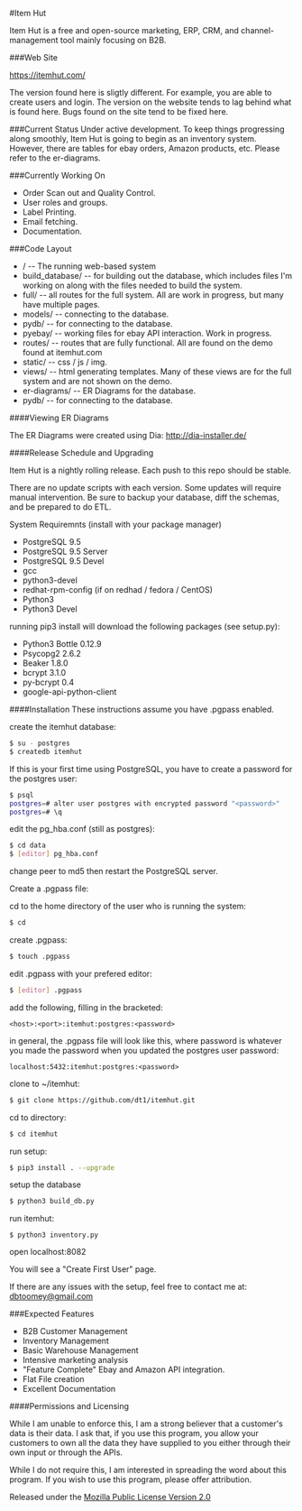 #Item Hut

Item Hut is a free and open-source marketing, ERP, CRM, and channel-management tool mainly focusing on B2B.

###Web Site

https://itemhut.com/

The version found here is sligtly different. For example, you are able to create users and login. The version on the website tends to lag behind what is found here. Bugs found on the site tend to be fixed here.

###Current Status
Under active development. To keep things progressing along smoothly, Item Hut is going to begin as an inventory system. However, there are tables for ebay orders, Amazon products, etc. Please refer to the er-diagrams.

###Currently Working On
* Order Scan out and Quality Control.
* User roles and groups.
* Label Printing.
* Email fetching.
* Documentation.

###Code Layout
* / -- The running web-based system
* build_database/ -- for building out the database, which includes files I'm working on along with the files needed to build the system.
* full/ -- all routes for the full system. All are work in progress, but many have multiple pages.
* models/ -- connecting to the database.
* pydb/ -- for connecting to the database.
* pyebay/ -- working files for ebay API interaction. Work in progress.
* routes/ -- routes that are fully functional. All are found on the demo found at itemhut.com
* static/ -- css / js / img.
* views/ -- html generating templates. Many of these views are for the full system and are not shown on the demo.
* er-diagrams/ -- ER Diagrams for the database.
* pydb/ -- for connecting to the database.

####Viewing ER Diagrams

The ER Diagrams were created using Dia:
http://dia-installer.de/

####Release Schedule and Upgrading

Item Hut is a nightly rolling release. Each push to this repo should be stable.

There are no update scripts with each version. Some updates will require manual intervention. Be sure to backup your database, diff the schemas, and be prepared to do ETL.

System Requiremnts (install with your package manager)
* PostgreSQL 9.5
* PostgreSQL 9.5 Server
* PostgreSQL 9.5 Devel
* gcc
* python3-devel
* redhat-rpm-config (if on redhad / fedora / CentOS)
* Python3
* Python3 Devel


running pip3 install will download the following packages (see setup.py):
* Python3 Bottle 0.12.9
* Psycopg2 2.6.2
* Beaker 1.8.0
* bcrypt 3.1.0
* py-bcrypt 0.4
* google-api-python-client

####Installation
These instructions assume you have .pgpass enabled.

create the itemhut database:
```bash
$ su - postgres
$ createdb itemhut
```

If this is your first time using PostgreSQL, you have to create a password for the postgres user:

```bash
$ psql
postgres=# alter user postgres with encrypted password "<password>"
postgres=# \q
```

edit the pg_hba.conf (still as postgres):
```bash
$ cd data
$ [editor] pg_hba.conf
```

change peer to md5 then restart the PostgreSQL server.

Create a .pgpass file:

cd to the home directory of the user who is running the system:
```bash
$ cd
```

create .pgpass:
```bash
$ touch .pgpass
```

edit .pgpass with your prefered editor:
```bash
$ [editor] .pgpass
```

add the following, filling in the bracketed:
```
<host>:<port>:itemhut:postgres:<password>
```

in general, the .pgpass file will look like this, where password is whatever you made the password when you updated the postgres user password:
```
localhost:5432:itemhut:postgres:<password>
```

clone to ~/itemhut:
```bash
$ git clone https://github.com/dt1/itemhut.git
```

cd to directory:
```bash
$ cd itemhut
```

run setup:
```bash
$ pip3 install . --upgrade
```

setup the database
```bash
$ python3 build_db.py
```

run itemhut:
```
$ python3 inventory.py
```

open localhost:8082

You will see a "Create First User" page.

If there are any issues with the setup, feel free to contact me at:
dbtoomey@gmail.com

###Expected Features
* B2B Customer Management
* Inventory Management
* Basic Warehouse Management
* Intensive marketing analysis
* "Feature Complete" Ebay and Amazon API integration.
* Flat File creation
* Excellent Documentation

####Permissions and Licensing

While I am unable to enforce this, I am a strong believer that a customer's data is their data. I ask that, if you use this program, you allow your customers to own all the data they have supplied to you either through their own input or through the APIs.

While I do not require this, I am interested in spreading the word about this program. If you wish to use this program, please offer attribution.

Released under the [Mozilla Public License
Version 2.0](http://www.mozilla.org/MPL/2.0/)

